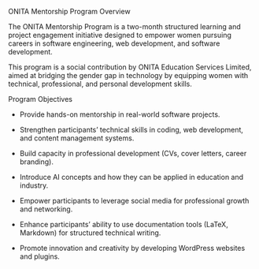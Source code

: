 ONITA Mentorship Program
Overview

The ONITA Mentorship Program is a two-month structured learning and project engagement initiative designed to empower women pursuing careers in software engineering, web development, and software development.

This program is a social contribution by ONITA Education Services Limited, aimed at bridging the gender gap in technology by equipping women with technical, professional, and personal development skills.

Program Objectives

* Provide hands-on mentorship in real-world software projects.

* Strengthen participants’ technical skills in coding, web development, and content management systems.

* Build capacity in professional development (CVs, cover letters, career branding).

* Introduce AI concepts and how they can be applied in education and industry.

* Empower participants to leverage social media for professional growth and networking.

* Enhance participants’ ability to use documentation tools (LaTeX, Markdown) for structured technical writing.

* Promote innovation and creativity by developing WordPress websites and plugins.
